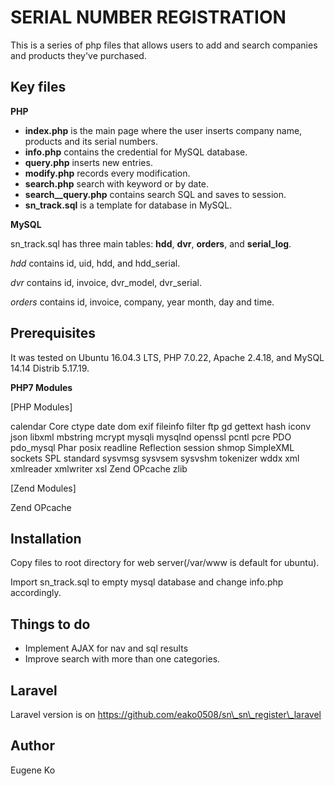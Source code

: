 # SERIAL NUMBER REGISTRATION

 This is a series of php files that allows users to add and search companies and products they've purchased.

## Key files

**PHP**

* **index.php** is the main page where the user inserts company name, products and its serial numbers.
* **info.php** contains the credential for MySQL database.
* **query.php** inserts new entries.
* **modify.php** records every modification.
* **search.php** search with keyword or by date.
* **search__query.php** contains search SQL and saves to session.
* **sn\_track.sql** is a template for database in MySQL.

**MySQL**

sn\_track.sql has three main tables: **hdd**, **dvr**, **orders**, and **serial\_log**.

*hdd* contains id, uid, hdd, and hdd\_serial.

*dvr* contains id, invoice, dvr\_model, dvr\_serial.

*orders* contains id, invoice, company, year month, day and time.


## Prerequisites

 It was tested on Ubuntu 16.04.3 LTS, PHP 7.0.22, Apache 2.4.18, and MySQL 14.14 Distrib 5.17.19.

**PHP7 Modules**

[PHP Modules] 

calendar
Core
ctype
date
dom
exif
fileinfo
filter
ftp
gd
gettext
hash
iconv
json
libxml
mbstring
mcrypt
mysqli
mysqlnd
openssl
pcntl
pcre
PDO
pdo_mysql
Phar
posix
readline
Reflection
session
shmop
SimpleXML
sockets
SPL
standard
sysvmsg
sysvsem
sysvshm
tokenizer
wddx
xml
xmlreader
xmlwriter
xsl
Zend OPcache
zlib

[Zend Modules]

Zend OPcache


## Installation

Copy files to root directory for web server(/var/www is default for ubuntu).

Import sn\_track.sql to empty mysql database and change info.php accordingly.

## Things to do
* Implement AJAX for nav and sql results
* Improve search with more than one categories.

## Laravel
Laravel version is on https://github.com/eako0508/sn\_sn\_register\_laravel

## Author

Eugene Ko
